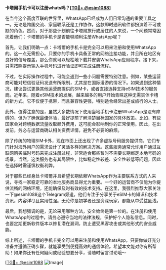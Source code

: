 **卡塔爾手机卡可以注册whats吗？[[TG💪+ @esim1088](https://t.me/s/esim1088)]**

在当今这个高度互联的世界里，WhatsApp已经成为人们日常沟通的重要工具之一。无论是跨国交流、家庭联系还是工作协作，这款即时通讯软件都扮演着不可或缺的角色。然而，对于那些计划前往卡塔爾旅行或居住的人来说，一个问题常常困扰着他们：卡塔爾的手机卡是否能够顺利注册WhatsApp呢？

首先，让我们明确一点：卡塔爾的手机卡是完全可以用来注册和使用WhatsApp的。这一点无需担心。只要你的手机卡具备正常的网络连接功能，并且所在地区有良好的信号覆盖，那么你就可以轻松地下载并安装WhatsApp应用程序。接下来，只需按照提示输入手机号码进行验证即可完成注册流程。

不过，在实际操作过程中，可能会遇到一些小问题需要特别注意。例如，某些运营商可能对短信验证码发送有所限制，尤其是在国际漫游的情况下。如果遇到这种情况，建议尝试更换其他运营商提供的SIM卡，或者直接选择支持eSIM技术的服务商。近年来，随着eSIM技术的发展，越来越多的用户开始青睐这种无需实体卡槽的新方式。它不仅便于携带，而且兼容性更强，特别适合经常出差或旅行的人士。

此外，值得注意的是，虽然大多数情况下使用当地手机卡注册WhatsApp是没有障碍的，但为了确保最佳体验，最好提前了解清楚目标国家的具体政策。比如，有些国家会对跨境数据流量收取额外费用，这可能会影响到你的正常使用。因此，在出发前，务必与运营商确认相关资费详情，避免不必要的麻烦。

除了传统的物理SIM卡外，现在市面上还出现了许多虚拟号码服务提供商，它们专门针对海外用户的需求设计了灵活多样的解决方案。这些服务通常允许用户通过互联网购买临时号码来完成注册过程，非常适合那些暂时不需要长期绑定本地号码的场景。当然，这类服务也有其局限性，比如稳定性较差、安全性较低等问题，因此在选择时需谨慎权衡利弊。

对于那些已经身处卡塔爾并且希望长期依赖WhatsApp作为主要联系方式的人来说，寻找一家稳定可靠的本地服务商显得尤为重要。一个好的运营商不仅能为你提供流畅的网络环境，还能确保及时有效的技术支持。在这里，我强烈推荐大家关注一下@esim1088这个Telegram频道，他们专注于分享关于eSIM卡的知识和技术资讯，内容详尽且实用性强。无论你是初学者还是资深玩家，都能从中受益匪浅。

最后，我想强调的是，无论采用哪种方法，安全始终是第一位的。在注册和使用WhatsApp的过程中，请务必遵守当地的法律法规，保护好个人隐私信息。同时，也要定期更新软件版本以修复潜在漏洞，防止遭受黑客攻击或其他形式的安全威胁。

综上所述，卡塔爾的手机卡完全可以用来注册和使用WhatsApp，只要你做好充分准备并遵循正确步骤，就能享受到便捷高效的通信体验。希望本文能对你有所帮助！如果你还有任何疑问或经验想要分享，请随时留言讨论哦～ 

[[TG💪+ @esim1088](https://t.me/s/esim1088) ![Image](https://i.postimg.cc/4NQfJmqS/Snipaste-2025-05-13-00-14-12.png)]
